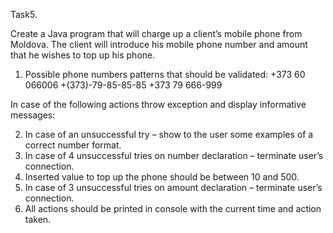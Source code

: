 Task5.

Create a Java program that will charge up a client’s mobile phone from Moldova. The
client will introduce his mobile phone number and amount that he wishes to top up his
phone.
1. Possible phone numbers patterns that should be validated: +373 60 066006
   +(373)-79-85-85-85 +373 79 666-999

In case of the following actions throw exception and display informative messages:

2. In case of an unsuccessful try – show to the user some examples of a correct
   number format.
3. In case of 4 unsuccessful tries on number declaration – terminate user’s
   connection.
4. Inserted value to top up the phone should be between 10 and 500.
5. In case of 3 unsuccessful tries on amount declaration – terminate user’s
      connection.
6. All actions should be printed in console with the current time and action taken.